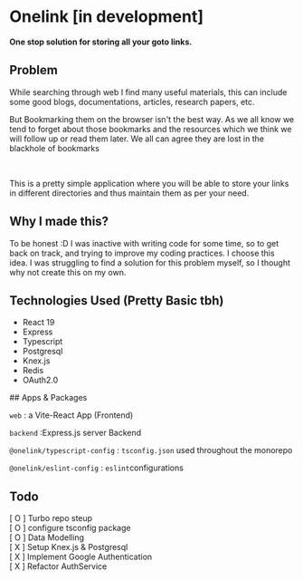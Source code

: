 # Onelink [in development]

<b><p>One stop solution for storing all your goto links.</p></b>

## Problem

<p>While searching through web I find many useful materials, this can include some good blogs, documentations, articles, research papers, etc.</p>
<p>But Bookmarking them on the browser isn't the best way. As we all know we tend to forget about those bookmarks and the resources which we think we will follow up or read them later. We all can agree they are lost in the blackhole of bookmarks</p>

<br/>
<p>This is a pretty simple application where you will be able to store your links in different directories and thus maintain them as per your need.</p>

## Why I made this?

<p>To be honest :D I was inactive with writing code for some time, so to get back on track, and trying to improve my coding practices. I choose this idea. I was struggling to find a solution for this problem myself, so I thought why not create this on my own.</p>

## Technologies Used (Pretty Basic tbh)

<ul>
    <li> React 19</li>
    <li> Express</li>
    <li> Typescript</li>
    <li> Postgresql</li>
    <li> Knex.js</li>
    <li> Redis</li>
    <li> OAuth2.0 </li>
</ul>
## Apps & Packages

<p><code>web</code> : a Vite-React App (Frontend)</p>
<p><code>backend</code> :Express.js server Backend</p>
<p><code>@onelink/typescript-config</code> : <code>tsconfig.json</code> used throughout the monorepo</p>
<p><code>@onelink/eslint-config</code> : <code>eslint</code>configurations</p>

## Todo

[&nbsp;O&nbsp;] Turbo repo steup<br/>
[&nbsp;O&nbsp;] configure tsconfig package<br/>
[&nbsp;O&nbsp;] Data Modelling <br/>
[&nbsp;X&nbsp;] Setup Knex.js & Postgresql<br/>
[&nbsp;X&nbsp;] Implement Google Authentication<br/>
[&nbsp;X&nbsp;] Refactor AuthService<br/>
